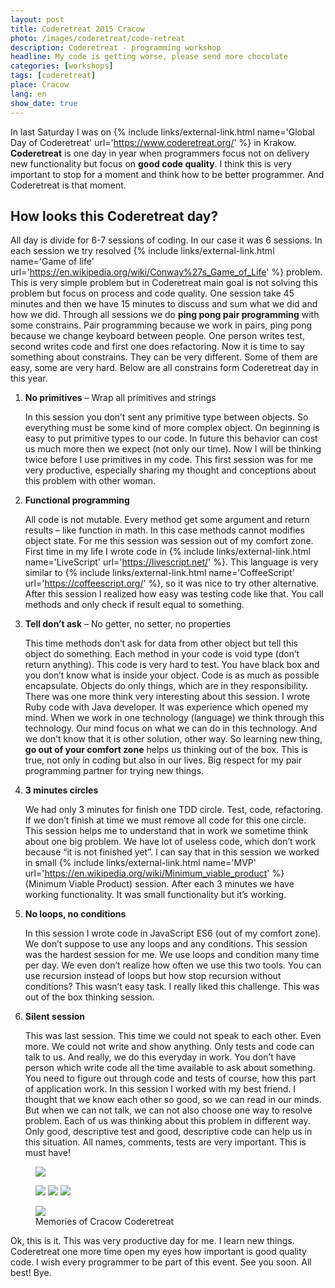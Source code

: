 ```yaml
---
layout: post
title: Coderetreat 2015 Cracow
photo: /images/coderetreat/code-retreat
description: Coderetreat - programming workshop
headline: My code is getting worse, please send more chocolate
categories: [workshops]
tags: [coderetreat]
place: Cracow
lang: en
show_date: true
---
```


In last Saturday I was on
{% include links/external-link.html name='Global Day of Coderetreat' url='https://www.coderetreat.org/' %}
in Krakow. **Coderetreat** is one day in year when programmers focus not on delivery new functionality but focus on **good code quality**. I think this is very important to stop for a moment and think how to be better programmer. And Coderetreat is that moment.

## How looks this Coderetreat day?

All day is divide for 6-7 sessions of coding. In our case it was 6 sessions. In each session we try resolved
{% include links/external-link.html
   name='Game of life'
   url='https://en.wikipedia.org/wiki/Conway%27s_Game_of_Life' %}
problem. This is very simple problem but in Coderetreat main goal is not solving this problem but focus on process and code quality. One session take 45 minutes and then we have 15 minutes to discuss and sum what we did and how we did. Through all sessions we do **ping pong pair programming** with some constrains. Pair programming because we work in pairs, ping pong because we change keyboard between people. One person writes test, second writes code and first one does refactoring. Now it is time to say something about constrains. They can be very different. Some of them are easy, some are very hard. Below are all constrains form Coderetreat day in this year.

1. **No primitives** – Wrap all primitives and strings

    In this session you don’t sent any primitive type between objects. So everything must be some kind of more complex object. On beginning is easy to put primitive types to our code. In future this behavior can cost us much more then we expect (not only our time). Now I will be thinking twice before I use primitives in my code. This first session was for me very productive, especially sharing my thought and conceptions about this problem with other woman.

2. **Functional programming**

    All code is not mutable. Every method get some argument and return results – like function in math. In this case methods cannot modifies object state. For me this session was session out of my comfort zone. First time in my life I wrote code in
    {% include links/external-link.html name='LiveScript' url='https://livescript.net/' %}.
    This language is very similar to
    {% include links/external-link.html name='CoffeeScript' url='https://coffeescript.org/' %},
    so it was nice to try other alternative. After this session I realized how easy was testing code like that. You call methods and only check if result equal to something.

3. **Tell don’t ask** – No getter, no setter, no properties

    This time methods don’t ask for data from other object but tell this object do something. Each method in your code is void type (don’t return anything). This code is very hard to test. You have black box and you don’t know what is inside your object. Code is as much as possible encapsulate. Objects do only things, which are in they responsibility. There was one more think very interesting about this session. I wrote Ruby code with Java developer. It was experience which opened my mind. When we work in one technology (language) we think through this technology. Our mind focus on what we can do in this technology. And we don’t know that it is other solution, other way. So learning new thing, **go out of your comfort zone** helps us thinking out of the box. This is true, not only in coding but also in our lives. Big respect for my pair programming partner for trying new things.

4. **3 minutes circles**

    We had only 3 minutes for finish one TDD circle. Test, code, refactoring. If we don’t finish at time we must remove all code for this one circle. This session helps me to understand that in work we sometime think about one big problem. We have lot of useless code, which don’t work because “it is not finished yet”. I can say that in this session we worked in small
    {% include links/external-link.html
       name='MVP'
       url='https://en.wikipedia.org/wiki/Minimum_viable_product' %}
    (Minimum Viable Product) session. After each 3 minutes we have working functionality. It was small functionality but it’s working.

5. **No loops, no conditions**

    In this session I wrote code in JavaScript ES6 (out of my comfort zone). We don’t suppose to use any loops and any conditions. This session was the hardest session for me. We use loops and condition many time per day. We even don’t realize how often we use this two tools. You can use recursion instead of loops but how stop recursion without conditions? This wasn’t easy task. I really liked this challenge. This was out of the box thinking session.

6. **Silent session**

    This was last session. This time we could not speak to each other. Even more. We could not write and show anything. Only tests and code can talk to us. And really, we do this everyday in work. You don’t have person which write code all the time available to ask about something. You need to figure out through code and tests of course, how this part of application work. In this session I worked with my best friend. I thought that we know each other so good, so we can read in our minds. But when we can not talk, we can not also choose one way to resolve problem. Each of us was thinking about this problem in different way. Only good, descriptive test and good, descriptive code can help us in this situation. All names, comments, tests are very important. This is must have!

<figure>
  <a href="{{ site.baseurl_root }}/images/coderetreat/first-session.jpg"><img src="{{ site.baseurl_root }}/images/coderetreat/first-session.jpg"></a>
</figure>
<figure class="third">
  <a href="{{ site.baseurl_root }}/images/coderetreat/summary.jpg"><img src="{{ site.baseurl_root }}/images/coderetreat/summary.jpg"></a>
  <a href="{{ site.baseurl_root }}/images/coderetreat/summary2.jpg"><img src="{{ site.baseurl_root }}/images/coderetreat/summary2.jpg"></a>
  <a href="{{ site.baseurl_root }}/images/coderetreat/summary3.jpg"><img src="{{ site.baseurl_root }}/images/coderetreat/summary3.jpg"></a>
</figure>
<figure>
  <a href="{{ site.baseurl_root }}/images/coderetreat/session5.jpg"><img src="{{ site.baseurl_root }}/images/coderetreat/session5.jpg"></a>
  <figcaption>Memories of Cracow Coderetreat</figcaption>
</figure>

Ok, this is it. This was very productive day for me. I learn new things. Coderetreat one more time open my eyes how important is good quality code. I wish every programmer to be part of this event. See you soon. All best! Bye.
